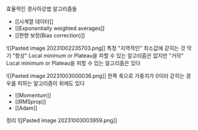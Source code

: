 효율적인 경사하강법 알고리즘들

- [[시계열 데이터]]
- [[Exponentially weighted averages]]
- [[편향 보정(Bias correction)]]

![[Pasted image 20231002235703.png]]
특정 "지역적인" 최소값에 갇히는 것 막기
"항상" Local minimum or Plateau을 피할 수 있는 알고리즘은 없지만
"거의" Local minimum or Plateau을 피할 수 있는 알고리즘은 있다

![[Pasted image 20231003000036.png]]
한쪽 축으로 가중치가 0이라 갇히는 경우를 피하는 알고리즘이 위에도 있다

- [[Momentum]]
- [[RMSprop]]
- [[Adam]]


정리
![[Pasted image 20231003003959.png]]